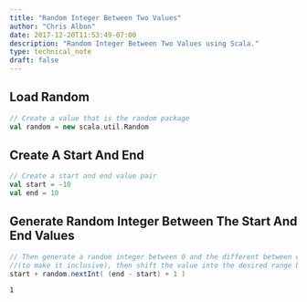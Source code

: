 ```yaml
---
title: "Random Integer Between Two Values"
author: "Chris Albon"
date: 2017-12-20T11:53:49-07:00
description: "Random Integer Between Two Values using Scala."
type: technical_note
draft: false
---
```

## Load Random


```scala
// Create a value that is the random package
val random = new scala.util.Random
```

## Create A Start And End


```scala
// Create a start and end value pair
val start = -10
val end = 10
```

## Generate Random Integer Between The Start And End Values


```scala
// Then generate a random integer between 0 and the different between end and start + 1
//(to make it inclusive), then shift the value into the desired range by added the start value
start + random.nextInt( (end - start) + 1 )  
```




    1


